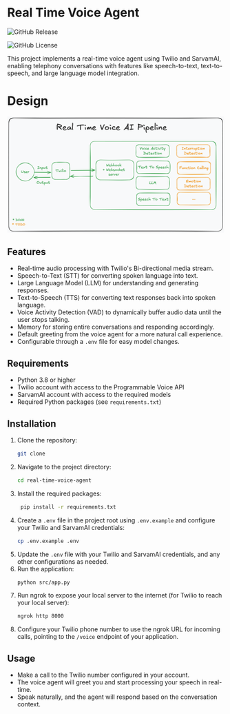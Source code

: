 # Real Time Voice Agent

![GitHub Release](https://img.shields.io/github/v/release/jamesshah/real-time-voice-agent)

![GitHub License](https://img.shields.io/github/license/jamesshah/real-time-voice-agent)

This project implements a real-time voice agent using Twilio and SarvamAI, enabling telephony conversations with features like speech-to-text, text-to-speech, and large language model integration.

# Design

![Design Diagram](design.png)

## Features

-   Real-time audio processing with Twilio's Bi-directional media stream.
-   Speech-to-Text (STT) for converting spoken language into text.
-   Large Language Model (LLM) for understanding and generating responses.
-   Text-to-Speech (TTS) for converting text responses back into spoken language.
-   Voice Activity Detection (VAD) to dynamically buffer audio data until the user stops talking.
-   Memory for storing entire conversations and responding accordingly.
-   Default greeting from the voice agent for a more natural call experience.
-   Configurable through a `.env` file for easy model changes.

## Requirements

-   Python 3.8 or higher
-   Twilio account with access to the Programmable Voice API
-   SarvamAI account with access to the required models
-   Required Python packages (see `requirements.txt`)

## Installation

1. Clone the repository:
    ```bash
    git clone
    ```
2. Navigate to the project directory:
    ```bash
    cd real-time-voice-agent
    ```
3. Install the required packages:
    ```bash
     pip install -r requirements.txt
    ```
4. Create a `.env` file in the project root using `.env.example` and configure your Twilio and SarvamAI credentials:
    ```bash
    cp .env.example .env
    ```
5. Update the `.env` file with your Twilio and SarvamAI credentials, and any other configurations as needed.
6. Run the application:
    ```bash
    python src/app.py
    ```
7. Run ngrok to expose your local server to the internet (for Twilio to reach your local server):
    ```bash
    ngrok http 8000
    ```
8. Configure your Twilio phone number to use the ngrok URL for incoming calls, pointing to the `/voice` endpoint of your application.

## Usage

-   Make a call to the Twilio number configured in your account.
-   The voice agent will greet you and start processing your speech in real-time.
-   Speak naturally, and the agent will respond based on the conversation context.
